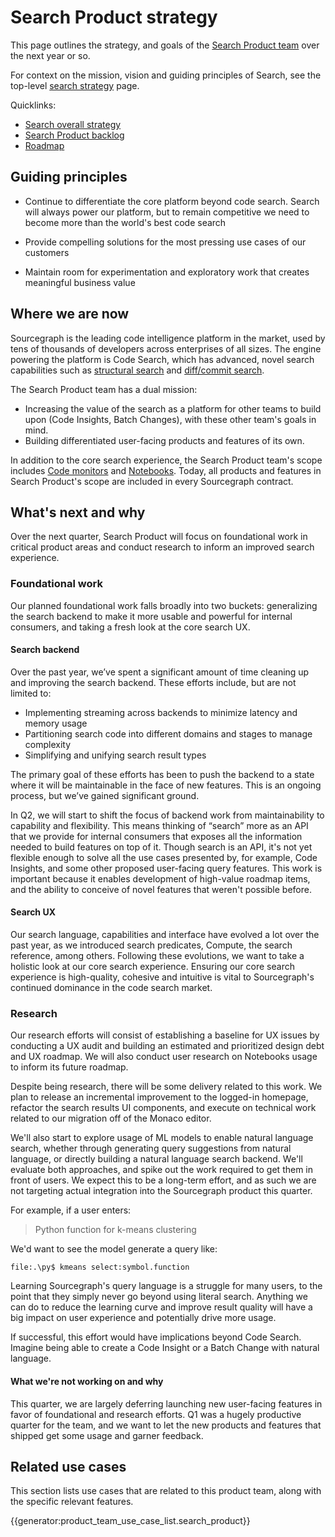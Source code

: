 # Search Product strategy

This page outlines the strategy, and goals of the [Search Product team](../../../../departments/product-engineering/engineering/code-graph/search/product.md) over the next year or so.

For context on the mission, vision and guiding principles of Search, see the top-level [search strategy](index.md) page.

Quicklinks:

- [Search overall strategy](../index.md)
- [Search Product backlog](https://github.com/sourcegraph/sourcegraph/issues?q=is%3Aopen+is%3Aissue+label%3Ateam%2Fsearch-product/)
- [Roadmap](https://github.com/orgs/sourcegraph/projects/214/views/34?filterQuery=owning-org%3A%22Code+Graph%22+type%3ARoadmap+owning-team%3A%22Search+product%22)

## Guiding principles

- Continue to differentiate the core platform beyond code search. Search will always power our platform, but to remain competitive we need to become more than the world's best code search

- Provide compelling solutions for the most pressing use cases of our customers

- Maintain room for experimentation and exploratory work that creates meaningful business value

## Where we are now

Sourcegraph is the leading code intelligence platform in the market, used by tens of thousands of developers across enterprises of all sizes. The engine powering the platform is Code Search, which has advanced, novel search capabilities such as [structural search](https://learn.sourcegraph.com/how-to-use-structural-search-in-sourcegraph) and [diff/commit search](https://sourcegraph.com/notebooks/Tm90ZWJvb2s6MTI=).

The Search Product team has a dual mission:
- Increasing the value of the search as a platform for other teams to build upon (Code Insights, Batch Changes), with these other team's goals in mind.
- Building differentiated user-facing products and features of its own.

In addition to the core search experience, the Search Product team's scope includes [Code monitors](https://docs.sourcegraph.com/code_monitoring) and [Notebooks](https://sourcegraph.com/notebooks?tab=explore). Today, all products and features in Search Product's scope are included in every Sourcegraph contract.

## What's next and why

Over the next quarter, Search Product will focus on foundational work in critical product areas and conduct research to inform an improved search experience.

### Foundational work

Our planned foundational work falls broadly into two buckets: generalizing the search backend to make it more usable and powerful for internal consumers, and taking a fresh look at the core search UX.

#### Search backend

Over the past year, we’ve spent a significant amount of time cleaning up and improving the search backend. These efforts include, but are not limited to:

- Implementing streaming across backends to minimize latency and memory usage
- Partitioning search code into different domains and stages to manage complexity
- Simplifying and unifying search result types

The primary goal of these efforts has been to push the backend to a state where it will be maintainable in the face of new features. This is an ongoing process, but we’ve gained significant ground.

In Q2, we will start to shift the focus of backend work from maintainability to capability and flexibility. This means thinking of “search” more as an API that we provide for internal consumers that exposes all the information needed to build features on top of it. Though search is an API, it's not yet flexible enough to solve all the use cases presented by, for example, Code Insights, and some other proposed user-facing query features. This work is important because it enables development of high-value roadmap items, and the ability to conceive of novel features that weren't possible before.

#### Search UX

Our search language, capabilities and interface have evolved a lot over the past year, as we introduced search predicates, Compute, the search reference, among others. Following these evolutions, we want to take a holistic look at our core search experience. Ensuring our core search experience is high-quality, cohesive and intuitive is vital to Sourcegraph's continued dominance in the code search market.


### Research

Our research efforts will consist of establishing a baseline for UX issues by conducting a UX audit and building an estimated and prioritized design debt and UX roadmap. We will also conduct user research on Notebooks usage to inform its future roadmap.

Despite being research, there will be some delivery related to this work. We plan to release an incremental improvement to the logged-in homepage, refactor the search results UI components, and execute on technical work related to our migration off of the Monaco editor.

We'll also start to explore usage of ML models to enable natural language search, whether through generating query suggestions from natural language, or directly building a natural language search backend. We'll evaluate both approaches, and spike out the work required to get them in front of users. We expect this to be a long-term effort, and as such we are not targeting actual integration into the Sourcegraph product this quarter.

For example, if a user enters:

> Python function for k-means clustering

We'd want to see the model generate a query like:

`file:.\py$ kmeans select:symbol.function`

Learning Sourcegraph's query language is a struggle for many users, to the point that they simply never go beyond using literal search. Anything we can do to reduce the learning curve and improve result quality will have a big impact on user experience and potentially drive more usage.

If successful, this effort would have implications beyond Code Search. Imagine being able to create a Code Insight or a Batch Change with natural language.

#### What we're not working on and why

This quarter, we are largely deferring launching new user-facing features in favor of foundational and research efforts. Q1 was a hugely productive quarter for the team, and we want to let the new products and features that shipped get some usage and garner feedback.

## Related use cases

This section lists use cases that are related to this product team, along with the specific relevant features.

{{generator:product_team_use_case_list.search_product}}
